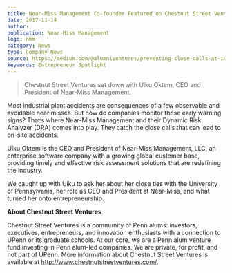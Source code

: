 ```yaml
---  
title: Near-Miss Management Co-founder Featured on Chestnut Street Ventures' Entrepreneur Spotlight
date: 2017-11-14
author: 
publication: Near-Miss Management
logo: nmm
category: News
type: Company News
source: https://medium.com/@alumniventures/preventing-close-calls-at-industrial-plants-with-near-miss-d3fdfa15fea0 
keywords: Entrepreneur Spotlight
---
```


> Chestnut Street Ventures sat down with Ulku Oktem, CEO and President of Near-Miss Management.

Most industrial plant accidents are consequences of a few observable and avoidable near misses. But how do companies monitor those early warning signs? That’s where Near-Miss Management and their Dynamic Risk Analyzer (DRA) comes into play. They catch the close calls that can lead to on-site accidents.

Ulku Oktem is the CEO and President of Near-Miss Management, LLC, an enterprise software company with a growing global customer base, providing timely and effective risk assessment solutions that are redefining the industry.

We caught up with Ulku to ask her about her close ties with the University of Pennsylvania, her role as CEO and President at Near-Miss, and what turned her onto entrepreneurship.

**About Chestnut Street Ventures**

Chestnut Street Ventures is a community of Penn alums: investors, executives, entrepreneurs, and innovation enthusiasts with a connection to UPenn or its graduate schools. At our core, we are a Penn alum venture fund investing in Penn alum-led companies. We are private, for profit, and not part of UPenn. More information about Chestnut Street Ventures is available at http://www.chestnutstreetventures.com/.

